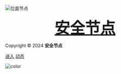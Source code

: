![位面节点](http://ihacker.top/favicon.png)

**<center><font color="#ff5c5c" size=72><a href="#/index">安全节点</a></font></center>**

Copyright © 2024 **安全节点**

[进入](index)
[动态](content)
<!-- 背景色 -->
![color](#F1F1EB)